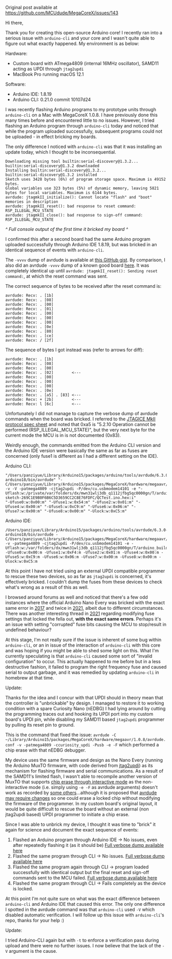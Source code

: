 Original post available at https://github.com/MCUdude/MegaCoreX/issues/143

Hi there,

Thank you for creating this open-source Arduino core! I recently ran into a serious issue with `arduino-cli` and your core and I wasn't quite able to figure out what exactly happened. My environment is as below:

Hardware:
- Custom board with ATmega4809 (internal 16MHz oscillator), SAMD11 acting as UPDI through `jtag2updi`
- MacBook Pro running macOS 12.1

Software:
- Arduino IDE: 1.8.19
- Arduino CLI: 0.21.0 commit 10107d24

I was recently flashing Arduino programs to my prototype units through `arduino-cli` on a Mac with MegaCoreX 1.0.8. I have previously done this many times before and encountered little to no issues. However, I tried flashing an Arduino program through `arduino-cli` today and noticed that while the program uploaded successfully, subsequent programs could not be uploaded - in effect bricking my boards. 

The only difference I noticed with `arduino-cli` was that it was installing an update today, which I thought to be inconsequential.

```
Downloading missing tool builtin:serial-discovery@1.3.2...
builtin:serial-discovery@1.3.2 downloaded                                       
Installing builtin:serial-discovery@1.3.2...
builtin:serial-discovery@1.3.2 installed
Sketch uses 3428 bytes (6%) of program storage space. Maximum is 49152 bytes.
Global variables use 323 bytes (5%) of dynamic memory, leaving 5821 bytes for local variables. Maximum is 6144 bytes.
avrdude: jtagmkII_initialize(): Cannot locate "flash" and "boot" memories in description
avrdude: jtagmkII_reset(): bad response to reset command: RSP_ILLEGAL_MCU_STATE
avrdude: jtagmkII_close(): bad response to sign-off command: RSP_ILLEGAL_MCU_STATE
```

*^ Full console output of the first time it bricked my board ^*

I confirmed this after a second board had the same Arduino program uploaded successfully through Arduino IDE 1.8.19, but was bricked in an identical sequence of events with `arduino-cli`.

The `-vvvv` dump of avrdude is available at [this GitHub gist](https://gist.github.com/d3lta-v/3ed9a9af7f2e65bfcb978f4c68e754a2). By comparison, I also did an avrdude `-vvvv` dump of a known good board [here](https://gist.github.com/d3lta-v/037b3eaa1a266f62e7e05fed128f805f). It was completely identical up until `avrdude: jtagmkII_reset(): Sending reset command:`, at which the reset command was sent. 

The correct sequence of bytes to be received after the reset command is:
```
avrdude: Recv: . [1b]
avrdude: Recv: . [08] 
avrdude: Recv: . [00] 
avrdude: Recv: . [01] 
avrdude: Recv: . [00] 
avrdude: Recv: . [00] 
avrdude: Recv: . [00] 
avrdude: Recv: . [0e] 
avrdude: Recv: . [80] 
avrdude: Recv: . [ce] 
avrdude: Recv: / [2f] 
```

The sequence of bytes I got instead was (refer to arrows for diff):
```
avrdude: Recv: . [1b] 
avrdude: Recv: . [08] 
avrdude: Recv: . [00] 
avrdude: Recv: . [02]        <---
avrdude: Recv: . [00] 
avrdude: Recv: . [00] 
avrdude: Recv: . [00] 
avrdude: Recv: . [0e] 
avrdude: Recv: . [a5] . [83] <---
avrdude: Recv: + [2b]        <---
avrdude: Recv: l [6c]        <---
```

Unfortunately I did not manage to capture the verbose dump of avrdude commands when the board was bricked. I referred to the [JTAGICE MkII protocol spec sheet](http://www.professordan.com/avr/techlib/techlib8/appnotes/pdf_avr/AVR067.pdf) and noted that 0xa5 is "5.2.10 Operation cannot be performed (RSP_ILLEGAL_MCU_STATE)", but the very next byte for the current mode the MCU is in is not documented (0x83).

Weirdly enough, the commands emitted from the Arduino CLI version and the Arduino IDE version were basically the same as far as fuses are concerned (only fuse1 is different as I had a different setting on the IDE). 

Arduino CLI:

```
"/Users/panziyue/Library/Arduino15/packages/arduino/tools/avrdude/6.3.0-arduino18/bin/avrdude" "-C/Users/panziyue/Library/Arduino15/packages/MegaCoreX/hardware/megaavr/1.0.8/avrdude.conf" -v -V -patmega4809 -cjtag2updi -P/dev/cu.usbmodem14101 -e "-Uflash:w:/private/var/folders/dx/mwn31wlj3db_q1112jfbg5qc0000gn/T/arduino-sketch-269C1E9B0F6B6C5D3659CC2C8E76FDFC/QCTest.ino.hex:i" 
"-Ufuse0:w:0x00:m" "-Ufuse1:w:0x54:m" "-Ufuse2:w:0x01:m" "-Ufuse4:w:0x00:m" "-Ufuse5:w:0xC9:m" "-Ufuse6:w:0x06:m" "-Ufuse7:w:0x00:m" "-Ufuse8:w:0x00:m" "-Ulock:w:0xC5:m"
```

Arduino IDE:

```
/Users/panziyue/Library/Arduino15/packages/arduino/tools/avrdude/6.3.0-arduino18/bin/avrdude -C/Users/panziyue/Library/Arduino15/packages/MegaCoreX/hardware/megaavr/1.0.8/avrdude.conf -v -patmega4809 -cjtag2updi -P/dev/cu.usbmodem14101 -e -Uflash:w:/var/folders/dx/mwn31wlj3db_q1112jfbg5qc0000gn/T/arduino_build_131524/QCTest.ino.hex:i 
-Ufuse0:w:0x00:m -Ufuse1:w:0xF4:m -Ufuse2:w:0x01:m -Ufuse4:w:0x00:m -Ufuse5:w:0xC9:m -Ufuse6:w:0x06:m -Ufuse7:w:0x00:m -Ufuse8:w:0x00:m -Ulock:w:0xC5:m
```

At this point I have not tried using an external UPDI compatible programmer to rescue these two devices, so as far as `jtag2updi` is concerned, it's effectively bricked. I couldn't dump the fuses from these devices to check what's wrong as a result of this as well.

I browsed around forums as well and noticed that there's a few odd instances where the official Arduino Nano Every was bricked with the exact same error in [2017](https://forum.arduino.cc/t/arduino-nano-every-unable-to-upload-program-any-sketch-error-rsp-illegal-mcu-state/960461) and twice in [2021](https://forum.arduino.cc/t/arduino-nano-every-atmega4809-locked-bad-response-to-sign-off-command-rsp-illegal-mcu-state/908016), albeit due to different circumstances. There was another interesting thread in [2021](https://forum.arduino.cc/t/atmega4809-fuse-settings-via-arduino-boards-txt/902643) regarding modifying fuse settings that locked the fella out, **with the exact same errors**. Perhaps it's an issue with setting "corrupted" fuse bits causing the MCU to stop/result in undefined behaviour?

At this stage, I'm not really sure if the issue is inherent of some bug within `arduino-cli`, or an in issue of the interaction of `arduino-cli` with this core and was hoping if you might be able to shed some light on this. What I'm currently speculating is that `arduino-cli` caused some sort of "invalid configuration" to occur. This actually happened to me before but in a less destructive fashion, it failed to program the right frequency fuse and caused serial to output garbage, and it was remedied by updating `arduino-cli` in homebrew at that time.


Update: 

Thanks for the idea and I concur with that UPDI should in theory mean that the controller is "unbrickable" by design. I managed to restore it to working condition with a spare Curiosity Nano (nEDBG) I had lying around by cutting the programming traces out and hooking its UPDI port into my custom board's UPDI pin, while disabling my SAMD11 based `jtag2updi` programmer by pulling its reset pin to ground.

This is the command that fixed the issue: `avrdude -C ~/Library/Arduino15/packages/MegaCoreX/hardware/megaavr/1.0.8/avrdude.conf -v -patmega4809 -ccuriosity_updi -Pusb -e -F` which performed a chip erase with that nEDBG debugger.

My device uses the same firmware and design as the Nano Every (running the Arduino MuxTO firmware, with code derived from [jtag2updi](https://github.com/ElTangas/jtag2updi)) as its mechanism for flashing firmware and serial communications. As a result of the SAMD11's limited flash, I wasn't able to recompile another version of MuxTO that supports [chip erase through interactive mode](https://github.com/ElTangas/jtag2updi/blob/master/README.md#using-with-avrdude) as the non-interactive mode (i.e. simply using `-e -F` as avrdude arguments) doesn't work as recorded by [some others](https://github.com/ElTangas/jtag2updi/issues/44#issuecomment-802211602)...although it is proposed that [avrdude may require changes](https://github.com/ElTangas/jtag2updi/issues/43#issuecomment-1046886009) so one could erase a locked chip without modifying the firmware of the programmer. In my custom board's original layout, it would be quite difficult to rescue the board without an external (non jtag2updi based) UPDI programmer to initiate a chip erase.

Since I was able to unbrick my device, I thought it was time to "brick" it again for science and document the exact sequence of events:

1. Flashed an Arduino program through Arduino IDE -> No issues, even after repeatedly flashing it (as it should be) [Full verbose dump available here](https://gist.github.com/d3lta-v/faa7301fd2d40c5c64fb2dd1da36b2d4)
2. Flashed the same program through CLI -> No issues. [Full verbose dump available here](https://gist.github.com/d3lta-v/feef27181c091c8e4d1a6dfb53c5cbeb)
3. Flashed the same program again through CLI -> program loaded successfully with identical output but the final reset and sign-off commands sent to the MCU failed. [Full verbose dump available here](https://gist.github.com/d3lta-v/e9579ccf601baece5cb1b3c69eb7708d)
4. Flashed the same program through CLI -> Fails completely as the device is locked.

At this point I'm not quite sure on what was the exact difference between `arduino-cli` and Arduino IDE that caused this error. The only one difference I spotted in the avrdude command was that `arduino-cli` used `-V` which disabled automatic verification. I will follow up this issue with `arduino-cli`'s repo, thanks for your help :)

Update:

I tried Arduino-CLI again but with `-t` to enforce a verification pass during upload and there were no further issues. I now believe that the lack of the `-V` argument is the cause. 
